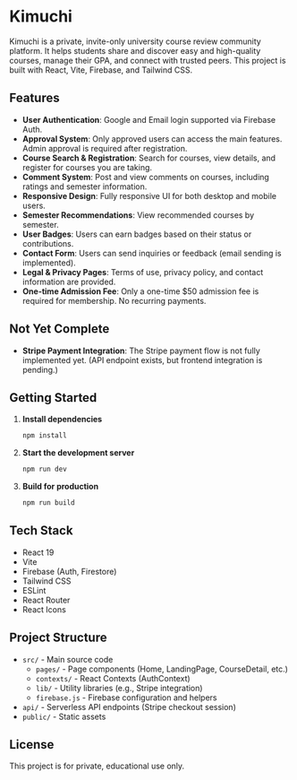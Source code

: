 # Kimuchi

Kimuchi is a private, invite-only university course review community platform. It helps students share and discover easy and high-quality courses, manage their GPA, and connect with trusted peers. This project is built with React, Vite, Firebase, and Tailwind CSS.

## Features

- **User Authentication**: Google and Email login supported via Firebase Auth.
- **Approval System**: Only approved users can access the main features. Admin approval is required after registration.
- **Course Search & Registration**: Search for courses, view details, and register for courses you are taking.
- **Comment System**: Post and view comments on courses, including ratings and semester information.
- **Responsive Design**: Fully responsive UI for both desktop and mobile users.
- **Semester Recommendations**: View recommended courses by semester.
- **User Badges**: Users can earn badges based on their status or contributions.
- **Contact Form**: Users can send inquiries or feedback (email sending is implemented).
- **Legal & Privacy Pages**: Terms of use, privacy policy, and contact information are provided.
- **One-time Admission Fee**: Only a one-time $50 admission fee is required for membership. No recurring payments.

## Not Yet Complete

- **Stripe Payment Integration**: The Stripe payment flow is not fully implemented yet. (API endpoint exists, but frontend integration is pending.)

## Getting Started

1. **Install dependencies**
   ```bash
   npm install
   ```
2. **Start the development server**
   ```bash
   npm run dev
   ```
3. **Build for production**
   ```bash
   npm run build
   ```

## Tech Stack
- React 19
- Vite
- Firebase (Auth, Firestore)
- Tailwind CSS
- ESLint
- React Router
- React Icons

## Project Structure
- `src/` - Main source code
  - `pages/` - Page components (Home, LandingPage, CourseDetail, etc.)
  - `contexts/` - React Contexts (AuthContext)
  - `lib/` - Utility libraries (e.g., Stripe integration)
  - `firebase.js` - Firebase configuration and helpers
- `api/` - Serverless API endpoints (Stripe checkout session)
- `public/` - Static assets

## License
This project is for private, educational use only.
